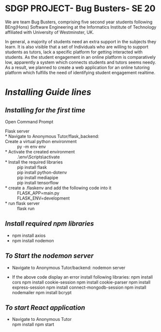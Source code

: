 # SDGP PROJECT- Bug Busters- SE 20

We are team Bug Busters, comprising five second year students following BEng(Hons) Software Engineering at the Informatics Institute of Technology affiliated with University of Westminster, UK. 

In general, a majority of students need an extra support in the subjects they learn. It is also visible that a set of Individuals who are willing to support students as tutors, lack a specific platform for getting interacted with students. As the student engagement in an online platform is comparatively low, apparently a system which connects students and tutors seems needy. As a result, we planned to create a web application for an online tutoring platform which fulfills the need of identifying student engagement realtime.



*Installing Guide lines*
=====================================

*Installing for the first time*
------------------------------------
Open Command Prompt

<dl>Flask server
  <dt>  * Navigate to Anonymous Tutor/flask_backend:</dt>

  <dt>Create a virtual python environment</dt>
  <dd>py -m env env</dd>

  <dt>  * Activate the created environment</dt>
   <dd>.\env\Scripts\activate</dd>

  <dt>  * Install the required libraries</dt>
   <dd>pip install flask</dd>
   <dd>pip install python-dotenv</dd>
   <dd>pip install mediapipe</dd>
   <dd>pip install tensorflow</dd>

  <dt>  * create a .flaskenv and add the following code into it</dt>
   <dd>FLASK_APP=main.py</dd>
   <dd>FLASK_ENV=development</dd>

  <dt>  * run flask server</dt>
   <dd>flask run</dd>
  </dl>

*Install required npm libraries*
------------------------------------
  * npm install axios
  * npm install nodemon
 
*To Start the nodemon server*
------------------------------------

  * Navigate to Anonymous Tutor/backend:
  nodemon server
  
  * If the above code display an error install following libraries:
  npm install cors
  npm install cookie-session
  npm install cookie-parser
  npm install express-session
  npm install connect-mongodb-session
  npm install nodemailer
  npm install bcrypt
  
*To start React application*  
------------------------------------
  * Navigate to Anonymous Tutor  
  npm install
  npm start



